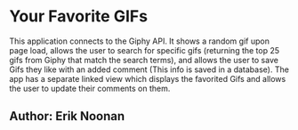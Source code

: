 # Your Favorite GIFs


This application connects to the Giphy API. It shows a random gif upon page load, allows the user to search for specific gifs (returning the top 25 gifs from Giphy that match the search terms), and allows the user to save Gifs they like with an added comment (This info is saved in a database). The app has a separate linked view which displays the favorited Gifs and allows the user to update their comments on them.

## Author: Erik Noonan
